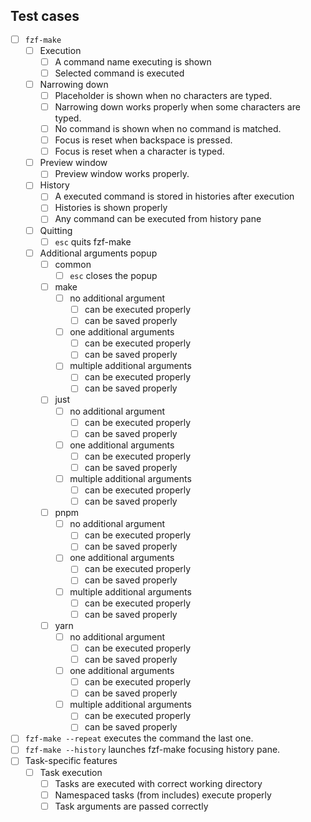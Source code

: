 ## Test cases
- [ ] `fzf-make`
    - [ ] Execution
        - [ ] A command name executing is shown
        - [ ] Selected command is executed
    - [ ] Narrowing down
        - [ ] Placeholder is shown when no characters are typed.
        - [ ] Narrowing down works properly when some characters are typed.
        - [ ] No command is shown when no command is matched.
        - [ ] Focus is reset when backspace is pressed.
        - [ ] Focus is reset when a character is typed.
    - [ ] Preview window
        - [ ] Preview window works properly.
    - [ ] History
        - [ ] A executed command is stored in histories after execution
        - [ ] Histories is shown properly
        - [ ] Any command can be executed from history pane
    - [ ] Quitting
        - [ ] `esc` quits fzf-make
    - [ ] Additional arguments popup
        - [ ] common
            - [ ] `esc` closes the popup
        - [ ] make
            - [ ] no additional argument
                - [ ] can be executed properly
                - [ ] can be saved properly
            - [ ] one additional arguments
                - [ ] can be executed properly
                - [ ] can be saved properly
            - [ ] multiple additional arguments
                - [ ] can be executed properly
                - [ ] can be saved properly
        - [ ] just
            - [ ] no additional argument
                - [ ] can be executed properly
                - [ ] can be saved properly
            - [ ] one additional arguments
                - [ ] can be executed properly
                - [ ] can be saved properly
            - [ ] multiple additional arguments
                - [ ] can be executed properly
                - [ ] can be saved properly
        - [ ] pnpm
            - [ ] no additional argument
                - [ ] can be executed properly
                - [ ] can be saved properly
            - [ ] one additional arguments
                - [ ] can be executed properly
                - [ ] can be saved properly
            - [ ] multiple additional arguments
                - [ ] can be executed properly
                - [ ] can be saved properly
        - [ ] yarn
            - [ ] no additional argument
                - [ ] can be executed properly
                - [ ] can be saved properly
            - [ ] one additional arguments
                - [ ] can be executed properly
                - [ ] can be saved properly
            - [ ] multiple additional arguments
                - [ ] can be executed properly
                - [ ] can be saved properly
- [ ] `fzf-make --repeat` executes the command the last one.
- [ ] `fzf-make --history` launches fzf-make focusing history pane.
- [ ] Task-specific features
    - [ ] Task execution
        - [ ] Tasks are executed with correct working directory
        - [ ] Namespaced tasks (from includes) execute properly
        - [ ] Task arguments are passed correctly
